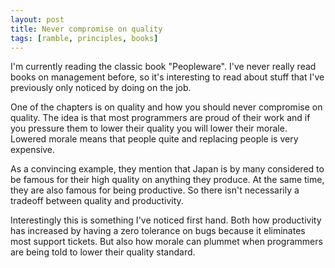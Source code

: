```yaml
---
layout: post
title: Never compromise on quality
tags: [ramble, principles, books]
---
```


I'm currently reading the classic book "Peopleware".
I've never really read books on management before, so it's
interesting to read about stuff that I've previously only
noticed by doing on the job.

One of the chapters is on quality and how you should
never compromise on quality. The idea is that most programmers
are proud of their work and if you pressure them to
lower their quality you will lower their morale. Lowered morale
means that people quite and replacing people is very expensive.

As a convincing example, they mention that Japan is by many considered
to be famous for their high quality on anything they produce.
At the same time, they are also famous for being productive. 
So there isn't necessarily a tradeoff between quality and
productivity. 

Interestingly this is something I've noticed first hand.
Both how productivity has increased by having a zero
tolerance on bugs because it eliminates most support
tickets. But also how morale can plummet when programmers
are being told to lower their quality standard.
